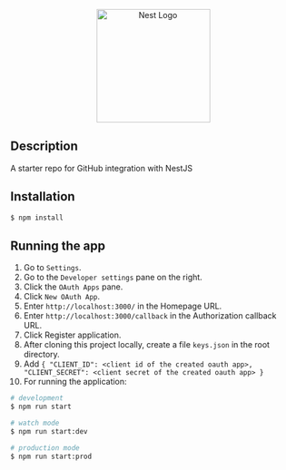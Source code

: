 <p align="center">
  <a href="http://nestjs.com/" target="blank"><img src="https://nestjs.com/img/logo-small.svg" width="200" alt="Nest Logo" /></a>
</p>

[circleci-image]: https://img.shields.io/circleci/build/github/nestjs/nest/master?token=abc123def456
[circleci-url]: https://circleci.com/gh/nestjs/nest

## Description

A starter repo for GitHub integration with NestJS

## Installation

```bash
$ npm install
```

## Running the app

1. Go to `Settings`.
2. Go to the `Developer settings` pane on the right.
3. Click the `OAuth Apps` pane.
4. Click `New OAuth App`.
5. Enter `http://localhost:3000/` in the Homepage URL.
6. Enter `http://localhost:3000/callback` in the Authorization callback URL.
7. Click Register application.
8. After cloning this project locally, create a file `keys.json` in the root directory.
9. Add
   `{ "CLIENT_ID": <client id of the created oauth app>, "CLIENT_SECRET": <client secret of the created oauth app> }`
10. For running the application:

```bash
# development
$ npm run start

# watch mode
$ npm run start:dev

# production mode
$ npm run start:prod
```
